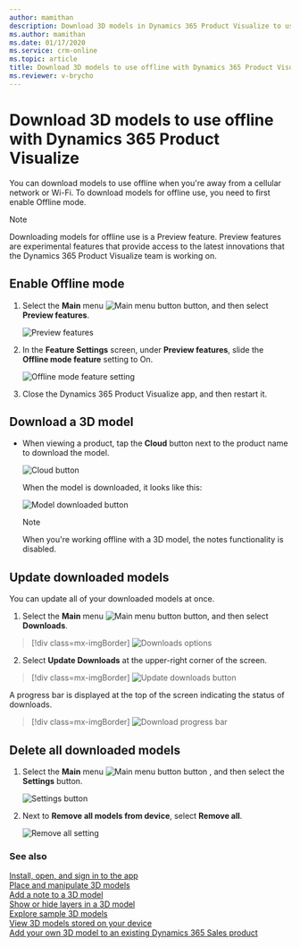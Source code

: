 ```yaml
---
author: mamithan
description: Download 3D models in Dynamics 365 Product Visualize to use when you don't have access to a network.
ms.author: mamithan
ms.date: 01/17/2020
ms.service: crm-online
ms.topic: article
title: Download 3D models to use offline with Dynamics 365 Product Visualize
ms.reviewer: v-brycho
---
```


# Download 3D models to use offline with Dynamics 365 Product Visualize

You can download models to use offline when you're away from a cellular network or Wi-Fi. To download models for offline use, you need to first enable Offline mode.

> [!NOTE]
> Downloading models for offline use is a Preview feature. Preview features are experimental features that provide access to the latest innovations that the Dynamics 365 Product Visualize team is working on.

## Enable Offline mode

1. Select the **Main** menu ![Main menu button](media/hamburger-icon.png "Main menu button") button, and then select **Preview features**.

   ![Preview features](media/preview-features.PNG "Preview features")

2. In the **Feature Settings** screen, under **Preview features**, slide the **Offline mode feature** setting to On.

   ![Offline mode feature setting](media/offline-mode.PNG "Offline mode feature setting")
   
3. Close the Dynamics 365 Product Visualize app, and then restart it.

## Download a 3D model

- When viewing a product, tap the **Cloud** button next to the product name to download the model.

   ![Cloud button](media/cloud-button.PNG "Cloud button")
   
   When the model is downloaded, it looks like this:
   
   ![Model downloaded button](media/model-downloaded.PNG "Model downloaded button")
   
   > [!NOTE]
   > When you're working offline with a 3D model, the notes functionality is disabled.

## Update downloaded models

You can update all of your downloaded models at once.

1.	Select the **Main** menu ![Main menu button](media/hamburger-icon.png "Main menu button") button, and then select **Downloads**.

   > [!div class=mx-imgBorder]
   > ![Downloads options](media/downloads-option.png "Downloads options")

2.	Select **Update Downloads** at the upper-right corner of the screen.

   > [!div class=mx-imgBorder]
   > ![Update downloads button](media/update-downloads.png "Update downloads button")

   A progress bar is displayed at the top of the screen indicating the status of downloads.

   > [!div class=mx-imgBorder]
   > ![Download progress bar](media/download-progress-bar.png "Download progress bar")

## Delete all downloaded models

1. Select the **Main** menu ![Main menu button](media/hamburger-icon.png "Main menu button") button , and then select the **Settings** button.

   ![Settings button](media/edit-account-settings.png "Settings button")

2. Next to **Remove all models from device**, select **Remove all**.

   ![Remove all setting](media/remove-all-setting.PNG "Remove all setting")

### See also

[Install, open, and sign in to the app](sign-in.md)<br>
[Place and manipulate 3D models](manipulate-models.md)<br>
[Add a note to a 3D model](add-note.md)<br>
[Show or hide layers in a 3D model](layers.md)<br>
[Explore sample 3D models](explore-samples.md)<br>
[View 3D models stored on your device](browse-models.md)<br>
[Add your own 3D model to an existing Dynamics 365 Sales product](add-model.md)
